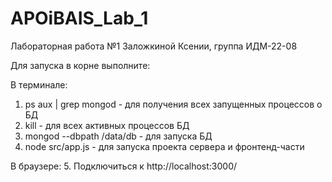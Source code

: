 # APOiBAIS_Lab_1
 Лабораторная работа №1 Заложкиной Ксении, группа ИДМ-22-08

Для запуска в корне выполните:

В терминале:
1. ps aux | grep mongod - для получения всех запущенных процессов о БД
2. kill <PID> - для всех активных процессов БД
3. mongod --dbpath /data/db - для запуска БД
4. node src/app.js - для запуска проекта сервера и фронтенд-части

В браузере:
5. Подключиться к http://localhost:3000/

